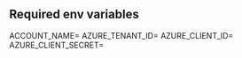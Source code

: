 ## Required env variables

ACCOUNT_NAME=<account name>
AZURE_TENANT_ID=<tenant id>
AZURE_CLIENT_ID=<client id>
AZURE_CLIENT_SECRET=<client secret>
